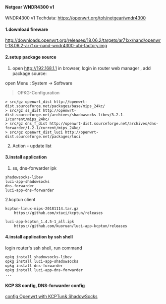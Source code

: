 #### Netgear WNDR4300 v1

WNDR4300 v1 Techdata: https://openwrt.org/toh/netgear/wndr4300


#### 1.download fireware

http://downloads.openwrt.org/releases/18.06.2/targets/ar71xx/nand/openwrt-18.06.2-ar71xx-nand-wndr4300-ubi-factory.img

#### 2.setup package source

1. open http://192.168.1.1 in browser, login in router web manager , add package source:

open Menu : System -> Software

>OPKG-Configuration

```
> src/gz openwrt_dist http://openwrt-dist.sourceforge.net/packages/base/mips_24kc/
> src/gz ss_dist http://openwrt-dist.sourceforge.net/archives/shadowsocks-libev/3.2.1-1/current/mips_24kc/
> src/gz dns_f_dist http://openwrt-dist.sourceforge.net/archives/dns-forwarder/1.2.1/current/mips_24kc/
> src/gz openwrt_dist_luci http://openwrt-dist.sourceforge.net/packages/luci
```

2. Action - update list

#### 3.install application

1. ss, dns-forwarder ipk
```
shadowsocks-libev
luci-app-shadowsocks
dns-forwarder
luci-app-dns-forwarder
```

2.kcptun client
```
kcptun-linux-mips-20181114.tar.gz
    https://github.com/xtaci/kcptun/releases

luci-app-kcptun_1.4.5-1_all.ipk
    https://github.com/kuoruan/luci-app-kcptun/releases
```

#### 4.install application by ssh shell

login router's ssh shell, run command 

```
opkg install shadowsocks-libev
opkg install luci-app-shadowsocks
opkg install dns-forwarder
opkg install luci-app-dns-forwarder
...
```


#### KCP SS config, DNS-forwarder config

[config Openwrt with KCPTun& ShadowSocks](https://github.com/boxhg/openwrt-ss-kcp/blob/master/README.md)
